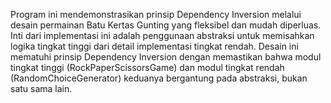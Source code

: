 Program ini mendemonstrasikan prinsip Dependency Inversion melalui desain permainan Batu Kertas Gunting yang fleksibel dan mudah diperluas. 
Inti dari implementasi ini adalah penggunaan abstraksi untuk memisahkan logika tingkat tinggi dari detail implementasi tingkat rendah.
Desain ini mematuhi prinsip Dependency Inversion dengan memastikan bahwa modul tingkat tinggi (RockPaperScissorsGame) dan modul tingkat rendah (RandomChoiceGenerator) keduanya bergantung pada abstraksi, bukan satu sama lain.
